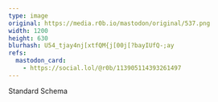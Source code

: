 ```yaml
---
type: image
original: https://media.r0b.io/mastodon/original/537.png
width: 1200
height: 630
blurhash: U54_tjay4nj[xtfQM{j[00j[?bayIUfQ-;ay
refs:
  mastodon_card:
    - https://social.lol/@r0b/113905114393261497
---
```


Standard Schema
